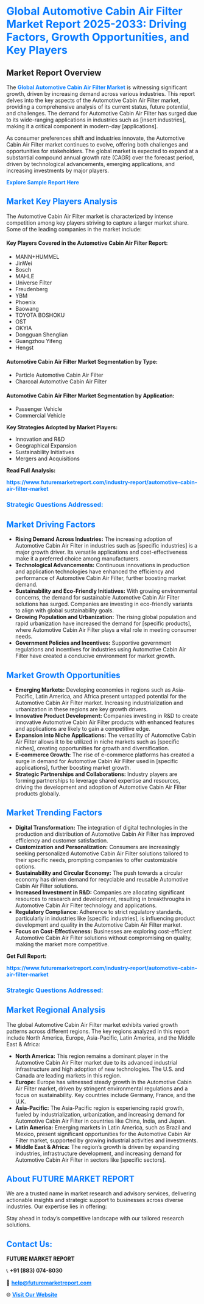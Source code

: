 <h1 style="color: #007BFF;">Global Automotive Cabin Air Filter Market Report 2025-2033: Driving Factors, Growth Opportunities, and Key Players</h1>

<section id="overview">
<h2>Market Report Overview</h2>
<p>The <a href="https://www.futuremarketreport.com/industry-report/automotive-cabin-air-filter-market" style="color: #007BFF; text-decoration: none;"><strong>Global Automotive Cabin Air Filter Market</strong></a> is witnessing significant growth, driven by increasing demand across various industries. This report delves into the key aspects of the Automotive Cabin Air Filter market, providing a comprehensive analysis of its current status, future potential, and challenges. The demand for Automotive Cabin Air Filter has surged due to its wide-ranging applications in industries such as [insert industries], making it a critical component in modern-day [applications].</p>
<p>As consumer preferences shift and industries innovate, the Automotive Cabin Air Filter market continues to evolve, offering both challenges and opportunities for stakeholders. The global market is expected to expand at a substantial compound annual growth rate (CAGR) over the forecast period, driven by technological advancements, emerging applications, and increasing investments by major players.</p>
</section>

<section id="overview">
<p><a href="https://www.futuremarketreport.com/request-sample/reportId=97884" style="color: #007BFF; text-decoration: none;"><strong>Explore Sample Report Here</strong></a></p>
</section>

<section id="key-players">
<h2 style="color: #007BFF;">Market Key Players Analysis</h2>
<p>The Automotive Cabin Air Filter market is characterized by intense competition among key players striving to capture a larger market share. Some of the leading companies in the market include:</p>
<h4>Key Players Covered in the Automotive Cabin Air Filter Report:</h4>
<ul><li>MANN+HUMMEL</li><li>JinWei</li><li>Bosch</li><li>MAHLE</li><li>Universe Filter</li><li>Freudenberg</li><li>YBM</li><li>Phoenix</li><li>Baowang</li><li>TOYOTA BOSHOKU</li><li>OST</li><li>OKYIA</li><li>Dongguan Shenglian</li><li>Guangzhou Yifeng</li><li>Hengst</li></ul>
<h4>Automotive Cabin Air Filter Market Segmentation by Type:</h4>
<ul><li>Particle Automotive Cabin Air Filter</li><li>Charcoal Automotive Cabin Air Filter</li></ul>

<h4>Automotive Cabin Air Filter Market Segmentation by Application:</h4>
<ul><li>Passenger Vehicle</li><li>Commercial Vehicle</li></ul>
<p><strong>Key Strategies Adopted by Market Players:</strong></p>
<ul>
<li>Innovation and R&D</li>
<li>Geographical Expansion</li>
<li>Sustainability Initiatives</li>
<li>Mergers and Acquisitions</li>
</ul>
</section>

<section>
<p><strong>Read Full Analysis: </strong></p><a href="https://www.futuremarketreport.com/industry-report/automotive-cabin-air-filter-market" style="color: #007BFF; text-decoration: none;"><strong>https://www.futuremarketreport.com/industry-report/automotive-cabin-air-filter-market</strong></a>
<h3 style="color: #007BFF;">Strategic Questions Addressed:</h3>
</section>

<section id="driving-factors">
<h2 style="color: #007BFF;">Market Driving Factors</h2>
<ul>
<li><strong>Rising Demand Across Industries:</strong> The increasing adoption of Automotive Cabin Air Filter in industries such as [specific industries] is a major growth driver. Its versatile applications and cost-effectiveness make it a preferred choice among manufacturers.</li>
<li><strong>Technological Advancements:</strong> Continuous innovations in production and application technologies have enhanced the efficiency and performance of Automotive Cabin Air Filter, further boosting market demand.</li>
<li><strong>Sustainability and Eco-Friendly Initiatives:</strong> With growing environmental concerns, the demand for sustainable Automotive Cabin Air Filter solutions has surged. Companies are investing in eco-friendly variants to align with global sustainability goals.</li>
<li><strong>Growing Population and Urbanization:</strong> The rising global population and rapid urbanization have increased the demand for [specific products], where Automotive Cabin Air Filter plays a vital role in meeting consumer needs.</li>
<li><strong>Government Policies and Incentives:</strong> Supportive government regulations and incentives for industries using Automotive Cabin Air Filter have created a conducive environment for market growth.</li>
</ul>
</section>

<section id="growth-opportunities">
<h2 style="color: #007BFF;">Market Growth Opportunities</h2>
<ul>
<li><strong>Emerging Markets:</strong> Developing economies in regions such as Asia-Pacific, Latin America, and Africa present untapped potential for the Automotive Cabin Air Filter market. Increasing industrialization and urbanization in these regions are key growth drivers.</li>
<li><strong>Innovative Product Development:</strong> Companies investing in R&D to create innovative Automotive Cabin Air Filter products with enhanced features and applications are likely to gain a competitive edge.</li>
<li><strong>Expansion into Niche Applications:</strong> The versatility of Automotive Cabin Air Filter allows it to be utilized in niche markets such as [specific niches], creating opportunities for growth and diversification.</li>
<li><strong>E-commerce Growth:</strong> The rise of e-commerce platforms has created a surge in demand for Automotive Cabin Air Filter used in [specific applications], further boosting market growth.</li>
<li><strong>Strategic Partnerships and Collaborations:</strong> Industry players are forming partnerships to leverage shared expertise and resources, driving the development and adoption of Automotive Cabin Air Filter products globally.</li>
</ul>
</section>

<section id="trending-factors">
<h2 style="color: #007BFF;">Market Trending Factors</h2>
<ul>
<li><strong>Digital Transformation:</strong> The integration of digital technologies in the production and distribution of Automotive Cabin Air Filter has improved efficiency and customer satisfaction.</li>
<li><strong>Customization and Personalization:</strong> Consumers are increasingly seeking personalized Automotive Cabin Air Filter solutions tailored to their specific needs, prompting companies to offer customizable options.</li>
<li><strong>Sustainability and Circular Economy:</strong> The push towards a circular economy has driven demand for recyclable and reusable Automotive Cabin Air Filter solutions.</li>
<li><strong>Increased Investment in R&D:</strong> Companies are allocating significant resources to research and development, resulting in breakthroughs in Automotive Cabin Air Filter technology and applications.</li>
<li><strong>Regulatory Compliance:</strong> Adherence to strict regulatory standards, particularly in industries like [specific industries], is influencing product development and quality in the Automotive Cabin Air Filter market.</li>
<li><strong>Focus on Cost-Effectiveness:</strong> Businesses are exploring cost-efficient Automotive Cabin Air Filter solutions without compromising on quality, making the market more competitive.</li>
</ul>
</section>

<section>
<p><strong>Get Full Report: </strong></p><a href="https://www.futuremarketreport.com/industry-report/automotive-cabin-air-filter-market" style="color: #007BFF; text-decoration: none;"><strong>https://www.futuremarketreport.com/industry-report/automotive-cabin-air-filter-market</strong></a>
<h3 style="color: #007BFF;">Strategic Questions Addressed:</h3>
</section>


<section id="regional-analysis">
<h2 style="color: #007BFF;">Market Regional Analysis</h2>
<p>The global Automotive Cabin Air Filter market exhibits varied growth patterns across different regions. The key regions analyzed in this report include North America, Europe, Asia-Pacific, Latin America, and the Middle East & Africa:</p>
<ul>
<li><strong>North America:</strong> This region remains a dominant player in the Automotive Cabin Air Filter market due to its advanced industrial infrastructure and high adoption of new technologies. The U.S. and Canada are leading markets in this region.</li>
<li><strong>Europe:</strong> Europe has witnessed steady growth in the Automotive Cabin Air Filter market, driven by stringent environmental regulations and a focus on sustainability. Key countries include Germany, France, and the U.K.</li>
<li><strong>Asia-Pacific:</strong> The Asia-Pacific region is experiencing rapid growth, fueled by industrialization, urbanization, and increasing demand for Automotive Cabin Air Filter in countries like China, India, and Japan.</li>
<li><strong>Latin America:</strong> Emerging markets in Latin America, such as Brazil and Mexico, present significant opportunities for the Automotive Cabin Air Filter market, supported by growing industrial activities and investments.</li>
<li><strong>Middle East & Africa:</strong> The region’s growth is driven by expanding industries, infrastructure development, and increasing demand for Automotive Cabin Air Filter in sectors like [specific sectors].</li>
</ul>
</section>

<footer>
<h2 style="color: #007BFF;">About FUTURE MARKET REPORT</h2>
<p>We are a trusted name in market research and advisory services, delivering actionable insights and strategic support to businesses across diverse industries. Our expertise lies in offering:</p>

<p>Stay ahead in today’s competitive landscape with our tailored research solutions.</p>

<h2 style="color: #007BFF;">Contact Us:</h2>
<p><strong>FUTURE MARKET REPORT</strong></p>
<p>📞 <strong>+91 (883) 074-8030</strong></p>
<p>📧 <strong><a href="mailto:help@futuremarketreport.com" style="color: #007BFF;">help@futuremarketreport.com</a></strong></p>
<p>🌐 <strong><a href="https://www.futuremarketreport.com/" style="color: #007BFF;">Visit Our Website</a></strong></p>
</footer>